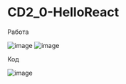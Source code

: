 # CD2_0-HelloReact

Работа

![image](https://user-images.githubusercontent.com/70904778/159983858-7c80be6b-58d7-42ae-80a4-ef707945bb52.png)
![image](https://user-images.githubusercontent.com/70904778/159983901-d0f9725a-39c2-4996-9f98-c848f3803022.png)

Код

![image](https://user-images.githubusercontent.com/70904778/159983952-a51f5991-71ab-4b90-a0ff-2a40ff68aad3.png)
